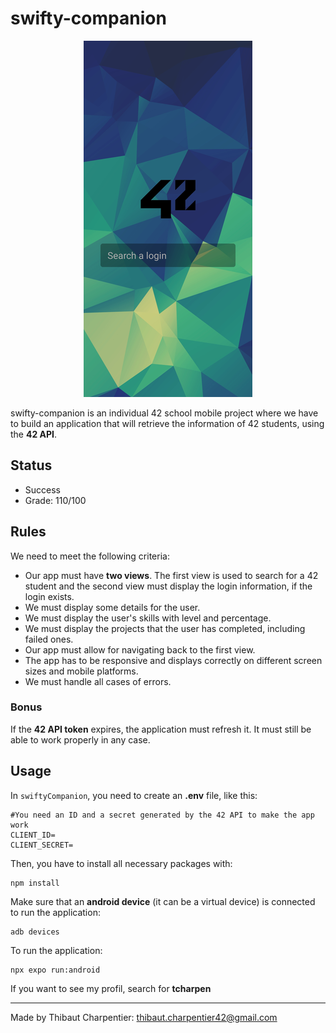 # swifty-companion

<p align="center">
  <img src="https://github.com/ThibautCharpentier/swifty-companion/blob/main/previews/search_login.png" alt="preview"/>
</p>

swifty-companion is an individual 42 school mobile project where we have to build an application that will retrieve the information of 42 students, using the **42 API**.

## Status

* Success
* Grade: 110/100

## Rules

We need to meet the following criteria:

* Our app must have **two views**. The first view is used to search for a 42 student and the second view must display the login information, if the login exists.
* We must display some details for the user.
* We must display the user's skills with level and percentage.
* We must display the projects that the user has completed, including failed ones.
* Our app must allow for navigating back to the first view.
* The app has to be responsive and displays correctly on different screen sizes and mobile platforms.
* We must handle all cases of errors.

### Bonus

If the **42 API token** expires, the application must refresh it. It must still be able to work properly in any case.

## Usage

In `swiftyCompanion`, you need to create an **.env** file, like this:
```
#You need an ID and a secret generated by the 42 API to make the app work 
CLIENT_ID=
CLIENT_SECRET=
```
Then, you have to install all necessary packages with:
```
npm install
```
Make sure that an **android device** (it can be a virtual device) is connected to run the application:
```
adb devices
```
To run the application:
```
npx expo run:android
```
If you want to see my profil, search for **tcharpen**

***
Made by Thibaut Charpentier: <thibaut.charpentier42@gmail.com>
